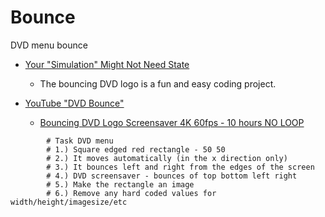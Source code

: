 Bounce
======

DVD menu bounce

* [Your "Simulation" Might Not Need State](https://www.onsclom.net/posts/simulator-state)
    * The bouncing DVD logo is a fun and easy coding project.

* [YouTube "DVD Bounce"](https://www.youtube.com/results?search_query=dvd+bounce)
    * [Bouncing DVD Logo Screensaver 4K 60fps - 10 hours NO LOOP](https://www.youtube.com/watch?v=5mGuCdlCcNM)

```
        # Task DVD menu
        # 1.) Square edged red rectangle - 50 50
        # 2.) It moves automatically (in the x direction only)
        # 3.) It bounces left and right from the edges of the screen
        # 4.) DVD screensaver - bounces of top bottom left right
        # 5.) Make the rectangle an image
        # 6.) Remove any hard coded values for width/height/imagesize/etc
```
